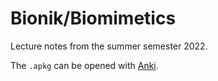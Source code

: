 # Bionik/Biomimetics

Lecture notes from the summer semester 2022.

The `.apkg` can be opened with [Anki](https://apps.ankiweb.net).
